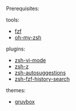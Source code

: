 Prerequisites:

tools:
- [fzf](https://github.com/junegunn/fzf)
- [oh-my-zsh](https://ohmyz.sh/)

plugins:
- [zsh-vi-mode](https://github.com/jeffreytse/zsh-vi-mode)
- [zsh-z](https://github.com/agkozak/zsh-z)
- [zsh-autosuggestions](https://github.com/zsh-users/zsh-autosuggestions)
- [zsh-fzf-history-search](https://github.com/joshskidmore/zsh-fzf-history-search)

themes:
- [gruvbox](https://github.com/sbugzu/gruvbox-zsh)
